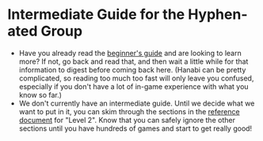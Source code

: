 # Intermediate Guide for the Hyphen-ated Group

* Have you already read the [beginner's guide](https://github.com/Zamiell/hanabi-conventions/blob/master/Beginner.md) and are looking to learn more? If not, go back and read that, and then wait a little while for that information to digest before coming back here. (Hanabi can be pretty complicated, so reading too much too fast will only leave you confused, especially if you don't have a lot of in-game experience with what you know so far.)
* We don't currently have an intermediate guide. Until we decide what we want to put in it, you can skim through the sections in the [reference document](https://github.com/Zamiell/hanabi-conventions/blob/master/Reference.md) for "Level 2". Know that you can safely ignore the other sections until you have hundreds of games and start to get really good!

<br />
